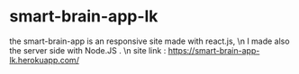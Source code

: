 # smart-brain-app-lk
the smart-brain-app is an responsive site made with react.js, \n
I made also the server side with Node.JS . \n
site link : https://smart-brain-app-lk.herokuapp.com/
